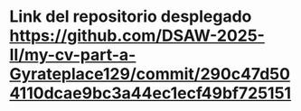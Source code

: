 # Link del repositorio desplegado https://github.com/DSAW-2025-II/my-cv-part-a-Gyrateplace129/commit/290c47d504110dcae9bc3a44ec1ecf49bf725151